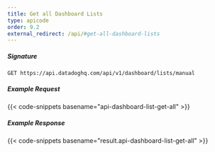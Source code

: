 ```yaml
---
title: Get all Dashboard Lists
type: apicode
order: 9.2
external_redirect: /api/#get-all-dashboard-lists
---
```


##### Signature

`GET https://api.datadoghq.com/api/v1/dashboard/lists/manual`

##### Example Request

{{< code-snippets basename="api-dashboard-list-get-all" >}}

##### Example Response

{{< code-snippets basename="result.api-dashboard-list-get-all" >}}
